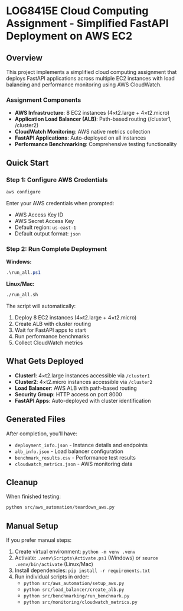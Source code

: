 # LOG8415E Cloud Computing Assignment - Simplified FastAPI Deployment on AWS EC2

## Overview

This project implements a simplified cloud computing assignment that deploys FastAPI applications across multiple EC2 instances with load balancing and performance monitoring using AWS CloudWatch.

### Assignment Components

- **AWS Infrastructure**: 8 EC2 instances (4×t2.large + 4×t2.micro)
- **Application Load Balancer (ALB)**: Path-based routing (/cluster1, /cluster2)
- **CloudWatch Monitoring**: AWS native metrics collection
- **FastAPI Applications**: Auto-deployed on all instances
- **Performance Benchmarking**: Comprehensive testing functionality

## Quick Start

### Step 1: Configure AWS Credentials

```bash
aws configure
```

Enter your AWS credentials when prompted:

- AWS Access Key ID
- AWS Secret Access Key
- Default region: `us-east-1`
- Default output format: `json`

### Step 2: Run Complete Deployment

**Windows:**

```powershell
.\run_all.ps1
```

**Linux/Mac:**

```bash
./run_all.sh
```

The script will automatically:

1. Deploy 8 EC2 instances (4×t2.large + 4×t2.micro)
2. Create ALB with cluster routing
3. Wait for FastAPI apps to start
4. Run performance benchmarks
5. Collect CloudWatch metrics

## What Gets Deployed

- **Cluster1**: 4×t2.large instances accessible via `/cluster1`
- **Cluster2**: 4×t2.micro instances accessible via `/cluster2`
- **Load Balancer**: AWS ALB with path-based routing
- **Security Group**: HTTP access on port 8000
- **FastAPI Apps**: Auto-deployed with cluster identification

## Generated Files

After completion, you'll have:

- `deployment_info.json` - Instance details and endpoints
- `alb_info.json` - Load balancer configuration
- `benchmark_results.csv` - Performance test results
- `cloudwatch_metrics.json` - AWS monitoring data

## Cleanup

When finished testing:

```bash
python src/aws_automation/teardown_aws.py
```

## Manual Setup

If you prefer manual steps:

1. Create virtual environment: `python -m venv .venv`
2. Activate: `.venv\Scripts\Activate.ps1` (Windows) or `source .venv/bin/activate` (Linux/Mac)
3. Install dependencies: `pip install -r requirements.txt`
4. Run individual scripts in order:
   - `python src/aws_automation/setup_aws.py`
   - `python src/load_balancer/create_alb.py`
   - `python src/benchmarking/run_benchmark.py`
   - `python src/monitoring/cloudwatch_metrics.py`
